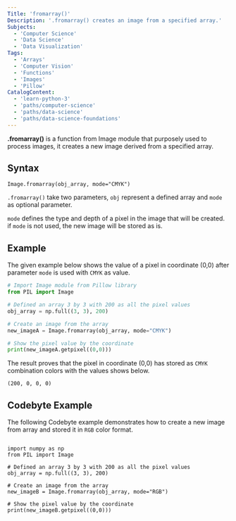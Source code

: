 ```yaml
---
Title: 'fromarray()'
Description: '.fromarray() creates an image from a specified array.'
Subjects: 
  - 'Computer Science'
  - 'Data Science'
  - 'Data Visualization'
Tags: 
  - 'Arrays'
  - 'Computer Vision'
  - 'Functions'
  - 'Images'
  - 'Pillow'
CatalogContent: 
  - 'learn-python-3'
  - 'paths/computer-science'
  - 'paths/data-science'
  - 'paths/data-science-foundations'
---
```


**.fromarray()** is a function from Image module that purposely used to process images, it creates a new image derived from a specified array.

## Syntax

```pseudo
Image.fromarray(obj_array, mode="CMYK")

```

`.fromarray()` take two parameters, `obj` represent a defined array and `mode` as optional parameter. 

`mode` defines the type and depth of a pixel in the image that will be created. if `mode` is not used, the new image will be stored as is.

## Example

The given example below shows the value of a pixel in coordinate (0,0) after parameter `mode` is used with `CMYK` as value.  


```py
# Import Image module from Pillow library
from PIL import Image

# Defined an array 3 by 3 with 200 as all the pixel values
obj_array = np.full((3, 3), 200)

# Create an image from the array
new_imageA = Image.fromarray(obj_array, mode="CMYK")

# Show the pixel value by the coordinate
print(new_imageA.getpixel((0,0)))

```

The result proves that the pixel in coordinate (0,0) has stored as `CMYK` combination colors with the values shows below.

```shell
(200, 0, 0, 0)

```

## Codebyte Example

The following Codebyte example demonstrates how to create a new image from array and stored it in `RGB` color format.

```codebyte/python

import numpy as np
from PIL import Image

# Defined an array 3 by 3 with 200 as all the pixel values
obj_array = np.full((3, 3), 200)

# Create an image from the array
new_imageB = Image.fromarray(obj_array, mode="RGB")

# Show the pixel value by the coordinate
print(new_imageB.getpixel((0,0)))

```

